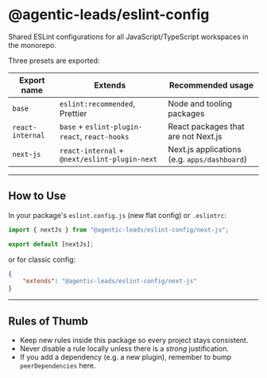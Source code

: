 # @agentic-leads/eslint-config

Shared ESLint configurations for all JavaScript/TypeScript workspaces in the monorepo.

Three presets are exported:

| Export name      | Extends                                       | Recommended usage                            |
| ---------------- | --------------------------------------------- | -------------------------------------------- |
| `base`           | `eslint:recommended`, Prettier                | Node and tooling packages                    |
| `react-internal` | `base` + `eslint-plugin-react`, `react-hooks` | React packages that are not Next.js          |
| `next-js`        | `react-internal` + `@next/eslint-plugin-next` | Next.js applications (e.g. `apps/dashboard`) |

---

## How to Use

In your package's `eslint.config.js` (new flat config) or `.eslintrc`:

```js
import { nextJs } from "@agentic-leads/eslint-config/next-js";

export default [nextJs];
```

or for classic config:

```json
{
	"extends": "@agentic-leads/eslint-config/next-js"
}
```

---

## Rules of Thumb

- Keep new rules inside this package so every project stays consistent.
- Never disable a rule locally unless there is a _strong_ justification.
- If you add a dependency (e.g. a new plugin), remember to bump `peerDependencies` here.
